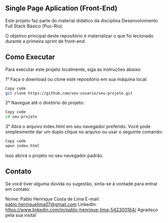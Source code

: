 ## Single Page Aplication (Front-End)
Este projeto faz parte do material didático da disciplina Desenvolvimento Full Stack Básico (Puc-Rio).

O objetivo principal deste repositório é materializar o que foi lecionado durante a primeira sprint de front-end.

## Como Executar
Para executar este projeto localmente, siga as instruções abaixo:

1° Faça o download ou clone este repositório em sua máquina local:

```bash
Copy code
git clone https://github.com/seu-usuario/seu-projeto.git
```

2° Navegue até o diretório do projeto:

```bash
Copy code
cd seu-projeto
```

3° Abra o arquivo index.html em seu navegador preferido. Você pode simplesmente dar um duplo clique no arquivo ou usar o seguinte comando:

```bash
Copy code
open index.html
```

Isso abrirá o projeto no seu navegador padrão.

## Contato
Se você tiver alguma dúvida ou sugestão, sinta-se à vontade para entrar em contato:

Nome: Pablo Henrique Costa de Lima
E-mail: pablo.henriquelima07@gmail.com
LinkedIn: https://www.linkedin.com/in/pablo-henrique-lima-542300164/
Agradeço pela sua visita!
